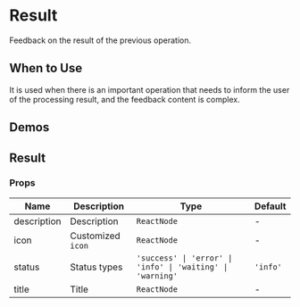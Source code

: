 # Result

Feedback on the result of the previous operation.

## When to Use

It is used when there is an important operation that needs to inform the user of the processing result, and the feedback content is complex.

## Demos

<code src="./demos/demo1.tsx"></code>

## Result

### Props

| Name        | Description       | Type                                                       | Default  |
| ----------- | ----------------- | ---------------------------------------------------------- | -------- |
| description | Description       | `ReactNode`                                                | -        |
| icon        | Customized `icon` | `ReactNode`                                                | -        |
| status      | Status types      | `'success' \| 'error' \| 'info' \| 'waiting' \| 'warning'` | `'info'` |
| title       | Title             | `ReactNode`                                                | -        |
